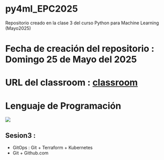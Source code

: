 # py4ml_EPC2025
Repositorio creado en la clase 3 del curso Python para Machine Learning (Mayo2025)

# Fecha de creación del repositorio : Domingo 25 de Mayo del 2025

# URL del classroom : [classroom](https://classroom.google.com/w/NzgzOTI5MjcyNTE1/t/all)

# Lenguaje de Programación
![](https://www.python.org/static/community_logos/python-logo.png)

## Sesion3 :
  * GitOps : Git + Terraform + Kubernetes
  * Git + Github.com

